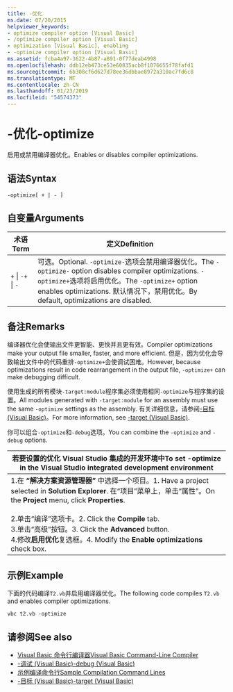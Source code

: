 ```yaml
---
title: -优化
ms.date: 07/20/2015
helpviewer_keywords:
- optimize compiler option [Visual Basic]
- /optimize compiler option [Visual Basic]
- optimization [Visual Basic], enabling
- -optimize compiler option [Visual Basic]
ms.assetid: fcba4a97-3622-4b87-a891-0f77deab4998
ms.openlocfilehash: ddb12eb473ce53e60835acb8f1076655f78fafd1
ms.sourcegitcommit: 6b308cf6d627d78ee36dbbae8972a310ac7fd6c8
ms.translationtype: MT
ms.contentlocale: zh-CN
ms.lasthandoff: 01/23/2019
ms.locfileid: "54574373"
---
```

# <a name="-optimize"></a><span data-ttu-id="ff024-102">-优化</span><span class="sxs-lookup"><span data-stu-id="ff024-102">-optimize</span></span>
<span data-ttu-id="ff024-103">启用或禁用编译器优化。</span><span class="sxs-lookup"><span data-stu-id="ff024-103">Enables or disables compiler optimizations.</span></span>  
  
## <a name="syntax"></a><span data-ttu-id="ff024-104">语法</span><span class="sxs-lookup"><span data-stu-id="ff024-104">Syntax</span></span>  
  
```  
-optimize[ + | - ]  
```  
  
## <a name="arguments"></a><span data-ttu-id="ff024-105">自变量</span><span class="sxs-lookup"><span data-stu-id="ff024-105">Arguments</span></span>  
  
|<span data-ttu-id="ff024-106">术语</span><span class="sxs-lookup"><span data-stu-id="ff024-106">Term</span></span>|<span data-ttu-id="ff024-107">定义</span><span class="sxs-lookup"><span data-stu-id="ff024-107">Definition</span></span>|  
|---|---|  
|<span data-ttu-id="ff024-108">`+` &#124; `-`</span><span class="sxs-lookup"><span data-stu-id="ff024-108">`+` &#124; `-`</span></span>|<span data-ttu-id="ff024-109">可选。</span><span class="sxs-lookup"><span data-stu-id="ff024-109">Optional.</span></span> <span data-ttu-id="ff024-110">`-optimize-`选项会禁用编译器优化。</span><span class="sxs-lookup"><span data-stu-id="ff024-110">The `-optimize-` option disables compiler optimizations.</span></span> <span data-ttu-id="ff024-111">`-optimize+`选项将启用优化。</span><span class="sxs-lookup"><span data-stu-id="ff024-111">The `-optimize+` option enables optimizations.</span></span> <span data-ttu-id="ff024-112">默认情况下，禁用优化。</span><span class="sxs-lookup"><span data-stu-id="ff024-112">By default, optimizations are disabled.</span></span>|  
  
## <a name="remarks"></a><span data-ttu-id="ff024-113">备注</span><span class="sxs-lookup"><span data-stu-id="ff024-113">Remarks</span></span>  
 <span data-ttu-id="ff024-114">编译器优化会使输出文件更智能、更快并且更有效。</span><span class="sxs-lookup"><span data-stu-id="ff024-114">Compiler optimizations make your output file smaller, faster, and more efficient.</span></span> <span data-ttu-id="ff024-115">但是，因为优化会导致输出文件中的代码重排`-optimize+`会使调试困难。</span><span class="sxs-lookup"><span data-stu-id="ff024-115">However, because optimizations result in code rearrangement in the output file, `-optimize+` can make debugging difficult.</span></span>  
  
 <span data-ttu-id="ff024-116">使用生成的所有模块`-target:module`程序集必须使用相同`-optimize`与程序集的设置。</span><span class="sxs-lookup"><span data-stu-id="ff024-116">All modules generated with `-target:module` for an assembly must use the same `-optimize` settings as the assembly.</span></span> <span data-ttu-id="ff024-117">有关详细信息，请参阅[-目标 (Visual Basic)](../../../visual-basic/reference/command-line-compiler/target.md)。</span><span class="sxs-lookup"><span data-stu-id="ff024-117">For more information, see [-target (Visual Basic)](../../../visual-basic/reference/command-line-compiler/target.md).</span></span>  
  
 <span data-ttu-id="ff024-118">你可以组合`-optimize`和`-debug`选项。</span><span class="sxs-lookup"><span data-stu-id="ff024-118">You can combine the `-optimize` and `-debug` options.</span></span>  
  
|<span data-ttu-id="ff024-119">若要设置的优化 Visual Studio 集成的开发环境中</span><span class="sxs-lookup"><span data-stu-id="ff024-119">To set -optimize in the Visual Studio integrated development environment</span></span>|  
|---|  
|<span data-ttu-id="ff024-120">1.在 **“解决方案资源管理器”** 中选择一个项目。</span><span class="sxs-lookup"><span data-stu-id="ff024-120">1.  Have a project selected in **Solution Explorer**.</span></span> <span data-ttu-id="ff024-121">在“项目”菜单上，单击“属性”。</span><span class="sxs-lookup"><span data-stu-id="ff024-121">On the **Project** menu, click **Properties**.</span></span><br />     <br /><span data-ttu-id="ff024-122">2.单击“编译”选项卡。</span><span class="sxs-lookup"><span data-stu-id="ff024-122">2.  Click the **Compile** tab.</span></span><br /><span data-ttu-id="ff024-123">3.单击“高级”按钮。</span><span class="sxs-lookup"><span data-stu-id="ff024-123">3.  Click the **Advanced** button.</span></span><br /><span data-ttu-id="ff024-124">4.修改**启用优化**复选框。</span><span class="sxs-lookup"><span data-stu-id="ff024-124">4.  Modify the **Enable optimizations** check box.</span></span>|  
  
## <a name="example"></a><span data-ttu-id="ff024-125">示例</span><span class="sxs-lookup"><span data-stu-id="ff024-125">Example</span></span>  
 <span data-ttu-id="ff024-126">下面的代码编译`T2.vb`并启用编译器优化。</span><span class="sxs-lookup"><span data-stu-id="ff024-126">The following code compiles `T2.vb` and enables compiler optimizations.</span></span>  
  
```console
vbc t2.vb -optimize  
```  
  
## <a name="see-also"></a><span data-ttu-id="ff024-127">请参阅</span><span class="sxs-lookup"><span data-stu-id="ff024-127">See also</span></span>
- [<span data-ttu-id="ff024-128">Visual Basic 命令行编译器</span><span class="sxs-lookup"><span data-stu-id="ff024-128">Visual Basic Command-Line Compiler</span></span>](../../../visual-basic/reference/command-line-compiler/index.md)
- [<span data-ttu-id="ff024-129">-调试 (Visual Basic)</span><span class="sxs-lookup"><span data-stu-id="ff024-129">-debug (Visual Basic)</span></span>](../../../visual-basic/reference/command-line-compiler/debug.md)
- [<span data-ttu-id="ff024-130">示例编译命令行</span><span class="sxs-lookup"><span data-stu-id="ff024-130">Sample Compilation Command Lines</span></span>](../../../visual-basic/reference/command-line-compiler/sample-compilation-command-lines.md)
- [<span data-ttu-id="ff024-131">-目标 (Visual Basic)</span><span class="sxs-lookup"><span data-stu-id="ff024-131">-target (Visual Basic)</span></span>](../../../visual-basic/reference/command-line-compiler/target.md)
